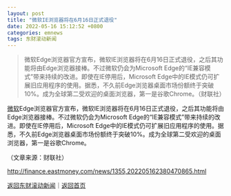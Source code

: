 ```yaml
---
layout: post
title: "微软IE浏览器将在6月16日正式退役"
date: 2022-05-16 15:12:52 +0800
categories: emnews
tags: 东财滚动新闻
---
```

> 微软Edge浏览器官方宣布，微软IE浏览器将在6月16日正式退役，之后其功能将由Edge浏览器接棒。不过微软仍会为Microsoft Edge的“IE兼容模式”带来持续的改进。即使在IE停用后，Microsoft Edge中的IE模式仍可扩展旧应用程序的使用。据悉，不久前Edge浏览器桌面市场份额终于突破10%。成为全球第二受欢迎的桌面浏览器，第一是谷歌Chrome。（财联社）

<p><span id="stock_105.MSFT"><a href="http://quote.eastmoney.com/unify/r/105.MSFT" class="keytip" data-code="105,MSFT">微软</a></span><span id="quote_105.MSFT"></span>Edge浏览器官方宣布，<span web="1" href="http://quote.eastmoney.com/unify/r/105.MSFT" class="em_stock_key_common" data-code="105,MSFT">微软</span>IE浏览器将在6月16日正式退役，之后其功能将由Edge浏览器接棒。不过<span web="1" href="http://quote.eastmoney.com/unify/r/105.MSFT" class="em_stock_key_common" data-code="105,MSFT">微软</span>仍会为Microsoft Edge的“IE兼容模式”带来持续的改进。即使在IE停用后，Microsoft Edge中的IE模式仍可扩展旧应用程序的使用。据悉，不久前Edge浏览器桌面市场份额终于突破10%。成为全球第二受欢迎的桌面浏览器，第一是谷歌Chrome。</p><p class="em_media">（文章来源：财联社）</p>

<http://finance.eastmoney.com/news/1355,202205162380470865.html>

[返回东财滚动新闻](//finews.withounder.com/emnews/)｜[返回首页](//finews.withounder.com/)